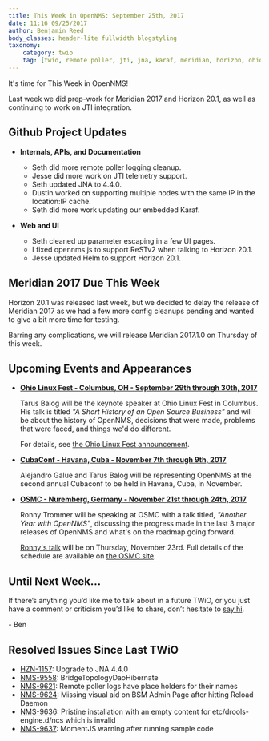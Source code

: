 ```yaml
---
title: This Week in OpenNMS: September 25th, 2017
date: 11:16 09/25/2017
author: Benjamin Reed
body_classes: header-lite fullwidth blogstyling
taxonomy:
    category: twio
    tag: [twio, remote poller, jti, jna, karaf, meridian, horizon, ohio linux fest, olf, cubaconf, osmc]
---
```


It's time for This Week in OpenNMS!

Last week we did prep-work for Meridian 2017 and Horizon 20.1, as well as continuing to work on JTI integration.

<!-- git log --author=bamboo@opennms.org --invert-grep --all --no-merges --since='2017-09-18 00:00:00' --until='2017-09-25 00:00:00' --format='%Cblue%ai %Cgreen%aN %Creset%s %Cblue(%H)%Cred%d' --author-date-order | sort | less -R -->

## Github Project Updates

* __Internals, APIs, and Documentation__

  * Seth did more remote poller logging cleanup.
  * Jesse did more work on JTI telemetry support.
  * Seth updated JNA to 4.4.0.
  * Dustin worked on supporting multiple nodes with the same IP in the location:IP cache.
  * Seth did more work updating our embedded Karaf.

* __Web and UI__

  * Seth cleaned up parameter escaping in a few UI pages.
  * I fixed opennms.js to support ReSTv2 when talking to Horizon 20.1.
  * Jesse updated Helm to support Horizon 20.1.

## Meridian 2017 Due This Week

Horizon 20.1 was released last week, but we decided to delay the release of Meridian 2017 as we had a few more config cleanups pending and wanted to give a bit more time for testing.

Barring any complications, we will release Meridian 2017.1.0 on Thursday of this week.

## Upcoming Events and Appearances

* __[Ohio Linux Fest - Columbus, OH - September 29th through 30th, 2017](https://ohiolinux.org/tarus-balog-to-keynote-ohio-linuxfest-2017/)__

  Tarus Balog will be the keynote speaker at Ohio Linux Fest in Columbus.
  His talk is titled _"A Short History of an Open Source Business"_ and will be about the history of OpenNMS, decisions that were made, problems that were faced, and things we'd do different.

  For details, see [the Ohio Linux Fest announcement](https://ohiolinux.org/tarus-balog-to-keynote-ohio-linuxfest-2017/).

* __[CubaConf - Havana, Cuba - November 7th through 9th, 2017](http://www.cubaconf.org/)__

  Alejandro Galue and Tarus Balog will be representing OpenNMS at the second annual Cubaconf to be held in Havana, Cuba, in November.

* __[OSMC - Nuremberg, Germany - November 21st through 24th, 2017](https://osmc.de/)__

  Ronny Trommer will be speaking at OSMC with a talk titled, _"Another Year with OpenNMS"_, discussing the progress made in the last 3 major releases of OpenNMS and what's on the roadmap going forward.

  [Ronny's talk](https://osmc.de/events/en-another-year-with-opennms/) will be on Thursday, November 23rd.
  Full details of the schedule are available on [the OSMC site](https://osmc.de/schedule/).


## Until Next Week…

If there’s anything you’d like me to talk about in a future TWiO, or you just have a comment or criticism you’d like to share, don’t hesitate to [say hi](mailto:twio@opennms.org).

\- Ben

<!--
  https://github.com/OpenNMS/twio-fodder/blob/master/scripts/twio-issues-list.pl
-->

## Resolved Issues Since Last TWiO

* [HZN-1157](https://issues.opennms.org/browse/HZN-1157): Upgrade to JNA 4.4.0
* [NMS-9558](https://issues.opennms.org/browse/NMS-9558): BridgeTopologyDaoHibernate
* [NMS-9621](https://issues.opennms.org/browse/NMS-9621): Remote poller logs have place holders for their names
* [NMS-9624](https://issues.opennms.org/browse/NMS-9624): Missing visual aid on BSM Admin Page after hitting Reload Daemon
* [NMS-9636](https://issues.opennms.org/browse/NMS-9636): Pristine installation with an empty content for etc/drools-engine.d/ncs which is invalid
* [NMS-9637](https://issues.opennms.org/browse/NMS-9637): MomentJS warning after running sample code